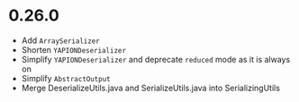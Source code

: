 # 0.26.0

- Add `ArraySerializer`
- Shorten `YAPIONDeserializer`
- Simplify `YAPIONDeserializer` and deprecate `reduced` mode as it is always on
- Simplify `AbstractOutput`
- Merge DeserializeUtils.java and SerializeUtils.java into SerializingUtils